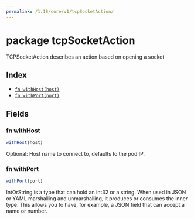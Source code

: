 ```yaml
---
permalink: /1.18/core/v1/tcpSocketAction/
---
```


# package tcpSocketAction

TCPSocketAction describes an action based on opening a socket

## Index

* [`fn withHost(host)`](#fn-withhost)
* [`fn withPort(port)`](#fn-withport)

## Fields

### fn withHost

```ts
withHost(host)
```

Optional: Host name to connect to, defaults to the pod IP.

### fn withPort

```ts
withPort(port)
```

IntOrString is a type that can hold an int32 or a string.  When used in JSON or YAML marshalling and unmarshalling, it produces or consumes the inner type.  This allows you to have, for example, a JSON field that can accept a name or number.